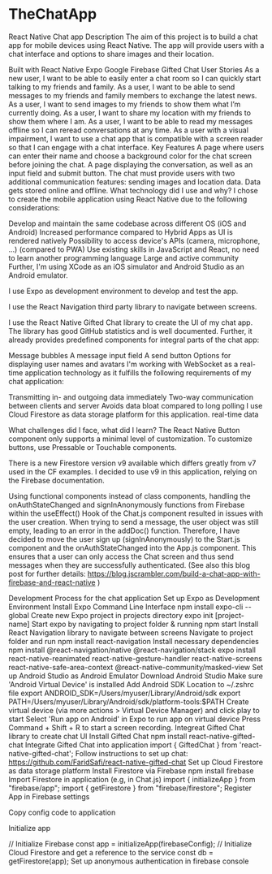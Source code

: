 # TheChatApp
React Native Chat app
Description
The aim of this project is to build a chat app for mobile devices using React Native. The app will provide users with a chat interface and options to share images and their location.

Built with
React Native
Expo
Google Firebase
Gifted Chat
User Stories
As a new user, I want to be able to easily enter a chat room so I can quickly start talking to my friends and family.
As a user, I want to be able to send messages to my friends and family members to exchange the latest news.
As a user, I want to send images to my friends to show them what I’m currently doing.
As a user, I want to share my location with my friends to show them where I am.
As a user, I want to be able to read my messages offline so I can reread conversations at any time.
As a user with a visual impairment, I want to use a chat app that is compatible with a screen reader so that I can engage with a chat interface.
Key Features
A page where users can enter their name and choose a background color for the chat screen before joining the chat.
A page displaying the conversation, as well as an input field and submit button.
The chat must provide users with two additional communication features: sending images and location data.
Data gets stored online and offline.
What technology did I use and why?
I chose to create the mobile application using React Native due to the following considerations:

Develop and maintain the same codebase across different OS (iOS and Android)
Increased performance compared to Hybrid Apps as UI is rendered natively
Possibility to access device's APIs (camera, microphone, ...) (compared to PWA)
Use existing skills in JavaScript and React, no need to learn another programming language
Large and active community
Further, I'm using XCode as an iOS simulator and Android Studio as an Android emulator.

I use Expo as development environment to develop and test the app.

I use the React Navigation third party library to navigate between screens.

I use the React Native Gifted Chat library to create the UI of my chat app. The library has good GitHub statistics and is well documented. Further, it already provides predefined components for integral parts of the chat app:

Message bubbles
A message input field
A send button
Options for displaying user names and avatars
I'm working with WebSocket as a real-time application technology as it fulfills the following requirements of my chat application:

Transmitting in- and outgoing data immediately
Two-way communication between clients and server
Avoids data bloat compared to long polling
I use Cloud Firestore as data storage platform for this application. real-time data

What challenges did I face, what did I learn?
The React Native Button component only supports a minimal level of customization. To customize buttons, use Pressable or Touchable components.

There is a new Firestore version v9 available which differs greatly from v7 used in the CF examples. I decided to use v9 in this application, relying on the Firebase documentation.

Using functional components instead of class components, handling the onAuthStateChanged and signInAnonymously functions from Firebase within the useEffect() Hook of the Chat.js component resulted in issues with the user creation. When trying to send a message, the user object was still empty, leading to an error in the addDoc() function. Therefore, I have decided to move the user sign up (signInAnonymously) to the Start.js component and the onAuthStateChanged into the App.js component. This ensures that a user can only access the Chat screen and thus send messages when they are successfully authenticated. (See also this blog post for further details: https://blog.jscrambler.com/build-a-chat-app-with-firebase-and-react-native )

Development Process for the chat application
Set up Expo as Development Environment
Install Expo Command Line Interface
npm install expo-cli --global
Create new Expo project in projects directory
expo init [project-name]
Start expo by navigating to project folder & running
npm start
Install React Navigation library to navigate between screens
Navigate to project folder and run
npm install react-navigation
Install necessary dependencies
npm install @react-navigation/native @react-navigation/stack
expo install react-native-reanimated react-native-gesture-handler react-native-screens react-native-safe-area-context @react-native-community/masked-view
Set up Android Studio as Android Emulator
Download Android Studio
Make sure 'Android Virtual Device' is installed
Add Android SDK Location to ~/.zshrc file
export ANDROID_SDK=/Users/myuser/Library/Android/sdk
export PATH=/Users/myuser/Library/Android/sdk/platform-tools:$PATH
Create virtual device (via more actions > Virtual Device Manager) and click play to start
Select 'Run app on Android' in Expo to run app on virtual device
Press Command + Shift + R to start a screen recording.
Integreat Gifted Chat library to create chat UI
Install Gifted Chat
npm install react-native-gifted-chat
Integrate Gifted Chat into application
import { GiftedChat } from 'react-native-gifted-chat';
Follow instructions to set up chat: https://github.com/FaridSafi/react-native-gifted-chat
Set up Cloud Firestore as data storage platform
Install Firestore via Firebase
npm install firebase
Import Firestore in application (e.g, in Chat.js)
import { initializeApp } from "firebase/app";
import { getFirestore } from "firebase/firestore";
Register App in Firebase settings

Copy config code to application

Initialize app

// Initialize Firebase
const app = initializeApp(firebaseConfig);
// Initialize Cloud Firestore and get a reference to the service
const db = getFirestore(app);
Set up anonymous authentication in firebase console
